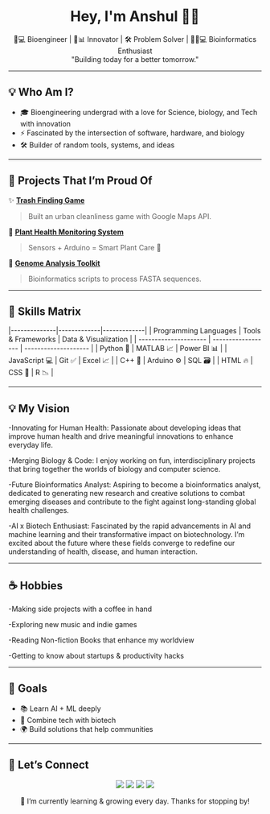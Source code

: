 <h1 align="center">Hey, I'm Anshul 👨‍🎓</h1>

<p align="center">
  🔬💻 Bioengineer | 🧠📊 Innovator | 🛠️ Problem Solver  | 🧪🧬💻 Bioinformatics Enthusiast
  <br/>
  "Building today for a better tomorrow."
</p>

---

## 💡 Who Am I?

- 🎓 Bioengineering undergrad with a love for Science, biology, and Tech with innovation
- ⚡ Fascinated by the intersection of software, hardware, and biology
- 🛠️ Builder of random tools, systems, and ideas

---

## 🚀 Projects That I’m Proud Of

✨ **[Trash Finding Game](https://github.com/your-username/trash-finding-game)**  
> Built an urban cleanliness game with Google Maps API.  

🌿 **[Plant Health Monitoring System](https://github.com/your-username/plant-health-monitor)**  
> Sensors + Arduino = Smart Plant Care 🌱  

🧬 **[Genome Analysis Toolkit](https://github.com/your-username/bioinfo-toolkit)**  
> Bioinformatics scripts to process FASTA sequences.  

---

## 🧠 Skills Matrix

|--------------|-------------|-------------|
| Programming Languages | Tools & Frameworks | Data & Visualization |
| --------------------- | ------------------ | -------------------- |
| Python 🐍             | MATLAB    📈         | Power BI 📊          |
| JavaScript 💻         | Git ✅              | Excel 📈             |
| C++ 🚀                | Arduino ⚙️         | SQL 🗃️              |
| HTML 🔥               | CSS 🔧             | R 📉                 |

---

## 💡 My Vision

-Innovating for Human Health: Passionate about developing ideas that improve human health and drive meaningful innovations to enhance everyday life.

-Merging Biology & Code: I enjoy working on fun, interdisciplinary projects that bring together the worlds of biology and computer science.

-Future Bioinformatics Analyst: Aspiring to become a bioinformatics analyst, dedicated to generating new research and creative solutions to combat emerging diseases and contribute to the fight against long-standing global health challenges.

-AI x Biotech Enthusiast: Fascinated by the rapid advancements in AI and machine learning and their transformative impact on biotechnology. I’m excited about the future where these fields converge to redefine our understanding of health, disease, and human interaction.

---
## ☕ Hobbies

-Making side projects with a coffee in hand

-Exploring new music and indie games

-Reading Non-fiction Books that enhance my worldview

-Getting to know about startups & productivity hacks

---

## 🎯 Goals

- 📚 Learn AI + ML deeply
- 🧪 Combine tech with biotech
- 🌍 Build solutions that help communities

---

## 🧩 Let’s Connect

<p align="center">
  <a href="mailto:anshullaxane@gmail.com"><img src="https://img.shields.io/badge/email-D14836?style=for-the-badge&logo=gmail&logoColor=white"/></a>
  <a href="https://linkedin.com/in/anshul-laxane-45458426a"><img src="https://img.shields.io/badge/linkedin-blue?style=for-the-badge&logo=linkedin&logoColor=white"/></a>
  <a href="https://github.com/ithub12345678"><img src="https://img.shields.io/badge/github-000?style=for-the-badge&logo=github&logoColor=white"/></a>
  <a href=(https://your-portfolio-link.com><img src = "https://img.shields.io/badge/Portfolio-000?logo=google-chrome&logoColor=white&style=for-the-badge"/></a>
</p>

<p align="center">
  🔄 I’m currently learning & growing every day. Thanks for stopping by!
</p>
